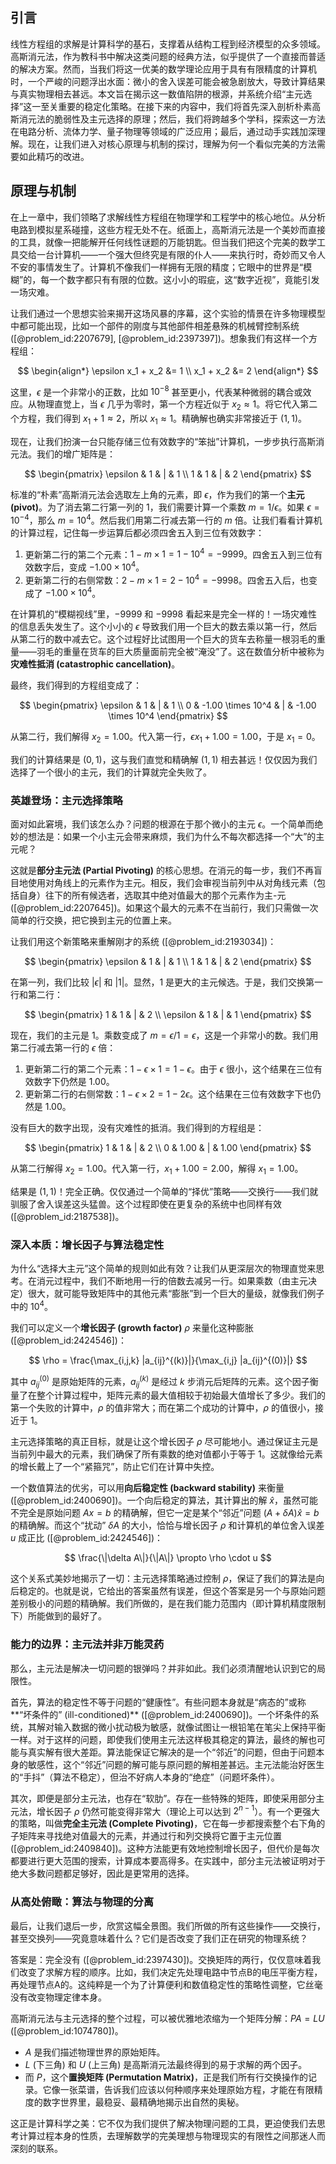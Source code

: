 ## 引言
线性方程组的求解是计算科学的基石，支撑着从结构工程到经济模型的众多领域。高斯消元法，作为教科书中解决这类问题的经典方法，似乎提供了一个直接而普适的解决方案。然而，当我们将这一优美的数学理论应用于具有有限精度的计算机时，一个严峻的问题浮出水面：微小的舍入误差可能会被急剧放大，导致计算结果与真实物理相去甚远。本文旨在揭示这一数值陷阱的根源，并系统介绍“主元选择”这一至关重要的稳定化策略。在接下来的内容中，我们将首先深入剖析朴素高斯消元法的脆弱性及主元选择的原理；然后，我们将跨越多个学科，探索这一方法在电路分析、流体力学、量子物理等领域的广泛应用；最后，通过动手实践加深理解。现在，让我们进入对核心原理与机制的探讨，理解为何一个看似完美的方法需要如此精巧的改进。

## 原理与机制

在上一章中，我们领略了求解线性方程组在物理学和工程学中的核心地位。从分析电路到模拟星系碰撞，这些方程无处不在。纸面上，高斯消元法是一个美妙而直接的工具，就像一把能解开任何线性谜题的万能钥匙。但当我们把这个完美的数学工具交给一台计算机——一个强大但终究是有限的仆人——来执行时，奇妙而又令人不安的事情发生了。计算机不像我们一样拥有无限的精度；它眼中的世界是“模糊”的，每一个数字都只有有限的位数。这小小的瑕疵，这“数字近视”，竟能引发一场灾难。

让我们通过一个思想实验来揭开这场风暴的序幕，这个实验的情景在许多物理模型中都可能出现，比如一个部件的刚度与其他部件相差悬殊的机械臂控制系统 ([@problem_id:2207679], [@problem_id:2397397])。想象我们有这样一个方程组：

$$
\begin{align*}
\epsilon x_1 + x_2 &= 1 \\
x_1 + x_2 &= 2
\end{align*}
$$

这里，$\epsilon$ 是一个非常小的正数，比如 $10^{-8}$ 甚至更小，代表某种微弱的耦合或效应。从物理直觉上，当 $\epsilon$ 几乎为零时，第一个方程近似于 $x_2 \approx 1$。将它代入第二个方程，我们得到 $x_1 + 1 \approx 2$，所以 $x_1 \approx 1$。精确解也确实非常接近于 $(1, 1)$。

现在，让我们扮演一台只能存储三位有效数字的“笨拙”计算机，一步步执行高斯消元法。我们的增广矩阵是：

$$
\begin{pmatrix}
\epsilon & 1 & | & 1 \\
1 & 1 & | & 2
\end{pmatrix}
$$

标准的“朴素”高斯消元法会选取左上角的元素，即 $\epsilon$，作为我们的第一个**主元 (pivot)**。为了消去第二行第一列的 $1$，我们需要计算一个乘数 $m = 1/\epsilon$。如果 $\epsilon = 10^{-4}$，那么 $m = 10^4$。然后我们用第二行减去第一行的 $m$ 倍。让我们看看计算机的计算过程，记住每一步运算后都必须四舍五入到三位有效数字：

1.  更新第二行的第二个元素：$1 - m \times 1 = 1 - 10^4 = -9999$。四舍五入到三位有效数字后，变成 $-1.00 \times 10^4$。
2.  更新第二行的右侧常数：$2 - m \times 1 = 2 - 10^4 = -9998$。四舍五入后，也变成了 $-1.00 \times 10^4$。

在计算机的“模糊视线”里，$-9999$ 和 $-9998$ 看起来是完全一样的！一场灾难性的信息丢失发生了。这个小小的 $\epsilon$ 导致我们用一个巨大的数去乘以第一行，然后从第二行的数中减去它。这个过程好比试图用一个巨大的货车去称量一根羽毛的重量——羽毛的重量在货车的巨大质量面前完全被“淹没”了。这在数值分析中被称为**灾难性抵消 (catastrophic cancellation)**。

最终，我们得到的方程组变成了：

$$
\begin{pmatrix}
\epsilon & 1 & | & 1 \\
0 & -1.00 \times 10^4 & | & -1.00 \times 10^4
\end{pmatrix}
$$

从第二行，我们解得 $x_2 = 1.00$。代入第一行，$\epsilon x_1 + 1.00 = 1.00$，于是 $x_1 = 0$。

我们的计算结果是 $(0, 1)$，这与我们直觉和精确解 $(1, 1)$ 相去甚远！仅仅因为我们选择了一个很小的主元，我们的计算就完全失败了。

### 英雄登场：主元选择策略

面对如此窘境，我们该怎么办？问题的根源在于那个微小的主元 $\epsilon$。一个简单而绝妙的想法是：如果一个小主元会带来麻烦，我们为什么不每次都选择一个“大”的主元呢？

这就是**部分主元法 (Partial Pivoting)** 的核心思想。在消元的每一步，我们不再盲目地使用对角线上的元素作为主元。相反，我们会审视当前列中从对角线元素（包括自身）往下的所有候选者，选取其中绝对值最大的那个元素作为主-元 ([@problem_id:2207645])。如果这个最大的元素不在当前行，我们只需做一次简单的行交换，把它换到主元的位置上来。

让我们用这个新策略来重解刚才的系统 ([@problem_id:2193034])：

$$
\begin{pmatrix}
\epsilon & 1 & | & 1 \\
1 & 1 & | & 2
\end{pmatrix}
$$

在第一列，我们比较 $|\epsilon|$ 和 $|1|$。显然，$1$ 是更大的主元候选。于是，我们交换第一行和第二行：

$$
\begin{pmatrix}
1 & 1 & | & 2 \\
\epsilon & 1 & | & 1
\end{pmatrix}
$$

现在，我们的主元是 $1$。乘数变成了 $m = \epsilon / 1 = \epsilon$，这是一个非常小的数。我们用第二行减去第一行的 $\epsilon$ 倍：

1.  更新第二行的第二个元素：$1 - \epsilon \times 1 = 1 - \epsilon$。由于 $\epsilon$ 很小，这个结果在三位有效数字下仍然是 $1.00$。
2.  更新第二行的右侧常数：$1 - \epsilon \times 2 = 1 - 2\epsilon$。这个结果在三位有效数字下也仍然是 $1.00$。

没有巨大的数字出现，没有灾难性的抵消。我们得到的方程组是：

$$
\begin{pmatrix}
1 & 1 & | & 2 \\
0 & 1.00 & | & 1.00
\end{pmatrix}
$$

从第二行解得 $x_2 = 1.00$。代入第一行，$x_1 + 1.00 = 2.00$，解得 $x_1 = 1.00$。

结果是 $(1, 1)$！完全正确。仅仅通过一个简单的“择优”策略——交换行——我们就驯服了舍入误差这头猛兽。这个过程即使在更复杂的系统中也同样有效 ([@problem_id:2187538])。

### 深入本质：增长因子与算法稳定性

为什么“选择大主元”这个简单的规则如此有效？让我们从更深层次的物理直觉来思考。在消元过程中，我们不断地用一行的倍数去减另一行。如果乘数（由主元决定）很大，就可能导致矩阵中的其他元素“膨胀”到一个巨大的量级，就像我们例子中的 $10^4$。

我们可以定义一个**增长因子 (growth factor)** $\rho$ 来量化这种膨胀 ([@problem_id:2424546])：

$$
\rho = \frac{\max_{i,j,k} |a_{ij}^{(k)}|}{\max_{i,j} |a_{ij}^{(0)}|}
$$

其中 $a_{ij}^{(0)}$ 是原始矩阵的元素，$a_{ij}^{(k)}$ 是经过 $k$ 步消元后矩阵的元素。这个因子衡量了在整个计算过程中，矩阵元素的最大值相较于初始最大值增长了多少。我们的第一个失败的计算中，$\rho$ 的值非常大；而在第二个成功的计算中，$\rho$ 的值很小，接近于 $1$。

主元选择策略的真正目标，就是让这个增长因子 $\rho$ 尽可能地小。通过保证主元是当前列中最大的元素，我们确保了所有乘数的绝对值都小于等于 $1$。这就像给元素的增长戴上了一个“紧箍咒”，防止它们在计算中失控。

一个数值算法的优劣，可以用**向后稳定性 (backward stability)** 来衡量 ([@problem_id:2400690])。一个向后稳定的算法，其计算出的解 $\hat{x}$，虽然可能不完全是原始问题 $Ax=b$ 的精确解，但它一定是某个“邻近”问题 $(A+\delta A)\hat{x} = b$ 的精确解。而这个“扰动” $\delta A$ 的大小，恰恰与增长因子 $\rho$ 和计算机的单位舍入误差 $u$ 成正比 ([@problem_id:2424546])：

$$
\frac{\|\delta A\|}{\|A\|} \propto \rho \cdot u
$$

这个关系式美妙地揭示了一切：主元选择策略通过控制 $\rho$，保证了我们的算法是向后稳定的。也就是说，它给出的答案虽然有误差，但这个答案是另一个与原始问题差别极小的问题的精确解。我们所做的，是在我们能力范围内（即计算机精度限制下）所能做到的最好了。

### 能力的边界：主元法并非万能灵药

那么，主元法是解决一切问题的银弹吗？并非如此。我们必须清醒地认识到它的局限性。

首先，算法的稳定性不等于问题的“健康性”。有些问题本身就是“病态的”或称**“坏条件的” (ill-conditioned)** ([@problem_id:2400690])。一个坏条件的系统，其解对输入数据的微小扰动极为敏感，就像试图让一根铅笔在笔尖上保持平衡一样。对于这样的问题，即使我们使用主元法这样极其稳定的算法，最终的解也可能与真实解有很大差距。算法能保证它解决的是一个“邻近”的问题，但由于问题本身的敏感性，这个“邻近”问题的解可能与原问题的解相差甚远。主元法能治好医生的“手抖”（算法不稳定），但治不好病人本身的“绝症”（问题坏条件）。

其次，即便是部分主元法，也存在“软肋”。存在一些特殊的矩阵，即使采用部分主元法，增长因子 $\rho$ 仍然可能变得非常大（理论上可以达到 $2^{n-1}$）。有一个更强大的策略，叫做**完全主元法 (Complete Pivoting)**，它在每一步都搜索整个右下角的子矩阵来寻找绝对值最大的元素，并通过行和列交换将它置于主元位置 ([@problem_id:2409840])。这种方法能更有效地控制增长因子，但代价是每次都要进行更大范围的搜索，计算成本要高得多。在实践中，部分主元法被证明对于绝大多数问题都足够好，因此是更常用的选择。

### 从高处俯瞰：算法与物理的分离

最后，让我们退后一步，欣赏这幅全景图。我们所做的所有这些操作——交换行，甚至交换列——究竟意味着什么？它们是否改变了我们正在研究的物理系统？

答案是：完全没有 ([@problem_id:2397430])。交换矩阵的两行，仅仅意味着我们改变了求解方程的顺序。比如，我们决定先处理电路中节点B的电压平衡方程，再处理节点A的。这纯粹是一个为了计算便利和数值稳定性的策略性调整，它丝毫没有改变物理定律本身。

高斯消元法与主元选择的整个过程，可以被优雅地浓缩为一个矩阵分解：$PA=LU$ ([@problem_id:1074780])。
- $A$ 是我们描述物理世界的原始矩阵。
- $L$ (下三角) 和 $U$ (上三角) 是高斯消元法最终得到的易于求解的两个因子。
- 而 $P$，这个**置换矩阵 (Permutation Matrix)**，正是我们所有行交换操作的记录。它像一张菜谱，告诉我们应该以何种顺序来处理原始方程，才能在有限精度的数字世界里，最稳妥、最精确地揭示出自然的奥秘。

这正是计算科学之美：它不仅为我们提供了解决物理问题的工具，更迫使我们去思考计算过程本身的性质，去理解数学的完美理想与物理现实的有限性之间那迷人而深刻的联系。